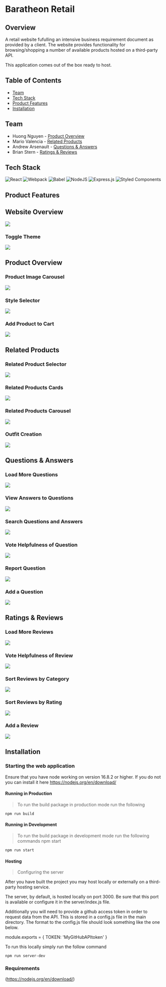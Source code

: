 
# Baratheon Retail


## Overview
A retail website fufulling an intensive business requirement document as provided by a client. The website provides functionality for browsing/shopping a number of available products hosted on a third-party API.

This application comes out of the box ready to host.

## Table of Contents
* [Team](https://github.com/RFCE2209-Baratheon/Front-End-Capstone/edit/main/readme.md#team)
* [Tech Stack](https://github.com/huongnguyen04/dinner-party/blob/main/README.md#tech-stack)  
* [Product Features](https://github.com/huongnguyen04/dinner-party/blob/main/README.md#product-features)  
* [Installation](https://github.com/huongnguyen04/dinner-party/blob/main/README.md#installation)  


## Team
* Huong Nguyen - [Product Overview](https://github.com/RFCE2209-Baratheon/Front-End-Capstone/tree/overview6#product-overview)
* Mario Valencia - [Related Products](https://github.com/RFCE2209-Baratheon/Front-End-Capstone/tree/overview6#related-products)
* Andrew Arsenault - [Questions & Answers](https://github.com/RFCE2209-Baratheon/Front-End-Capstone/tree/overview6#questions--answers)
* Brian Stern - [Ratings & Reviews](https://github.com/RFCE2209-Baratheon/Front-End-Capstone/tree/overview6#ratings--reviews)


## Tech Stack
![React](https://img.shields.io/badge/react-%2320232a.svg?style=for-the-badge&logo=react&logoColor=%2361DAFB)
![Webpack](https://img.shields.io/badge/webpack-%238DD6F9.svg?style=for-the-badge&logo=webpack&logoColor=black)
![Babel](https://img.shields.io/badge/Babel-F9DC3e?style=for-the-badge&logo=babel&logoColor=black)
![NodeJS](https://img.shields.io/badge/node.js-6DA55F?style=for-the-badge&logo=node.js&logoColor=white)
![Express.js](https://img.shields.io/badge/express.js-%23404d59.svg?style=for-the-badge&logo=express&logoColor=%2361DAFB)
![Styled Components](https://img.shields.io/badge/styled--components-DB7093?style=for-the-badge&logo=styled-components&logoColor=white)

## Product Features

## Website Overview
![](./readMeGifs/website.gif)

### Toggle Theme
![](./readMeGifs/themeToggle.gif)

## Product Overview

### Product Image Carousel
![](./readMeGifs/overviewCarousel.gif)

### Style Selector
![](./readMeGifs/overviewStyleSelector.gif)

### Add Product to Cart
![](./readMeGifs/overviewAddToCart.gif)

## Related Products

### Related Product Selector
![](./readMeGifs/relatedProductChange.gif)

### Related Products Cards
![](./readMeGifs/relatedCardAnimation.gif)

### Related Products Carousel
![](./readMeGifs/relatedCardsCarousel.gif)

### Outfit Creation
![](./readMeGifs/relatedOutfitCreation.gif)


## Questions & Answers

### Load More Questions
![](./readMeGifs/qaLoadQuestions.gif)

### View Answers to Questions
![](./readMeGifs/qaViewAnswers.gif)

### Search Questions and Answers
![](./readMeGifs/qaSearch.gif)

### Vote Helpfulness of Question
![](./readMeGifs/qaHelpfulVote.gif)

### Report Question
![](./readMeGifs/qaReportQuestion.gif)

### Add a Question
![](./readMeGifs/qaAddQuestion.gif)

## Ratings & Reviews

### Load More Reviews
![](./readMeGifs/reviewLoadMoreReviews.gif)

### Vote Helpfulness of Review
![](./readMeGifs/reviewsVoteHelpful.gif)

### Sort Reviews by Category
![](./readMeGifs/reviewsSort.gif)

### Sort Reviews by Rating
![](./readMeGifs/reviewsSortByRating.gif)

### Add a Review

![](./readMeGifs/reviewsAddReview.gif)

## Installation

### Starting the web application

Ensure that you have node working on version 16.8.2 or higher. If you do not you can install it here https://nodejs.org/en/download/


#### Running in Production
>To run the build package in production mode run the following

```
npm run build
```
#### Running in Development
>To run the build package in development mode run the following commands npm start

```
npm run start
```


#### Hosting

> Configuring the server

After you have built the project you may host locally or externally on a third-party hosting service.

The server, by default, is hosted locally on port 3000. Be sure that this port is available or configure it in the server/index.js file.

Additionally you will need to provide a github access token in order to request data from the API. This is stored in a config.js file in the main directory. The format to the config.js file should look something like the one below.

module.exports = { TOKEN: 'MyGitHubAPItoken' }

To run this locally simply run the follow command

```
npm run server-dev
```


### Requirements
(https://nodejs.org/en/download/)
